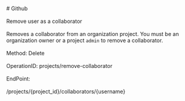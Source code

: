 <br>#     Github</br>
<br>Remove user as a collaborator</br>
<br>Removes a collaborator from an organization project. You must be an organization owner or a project `admin` to remove a collaborator.</br>
<br>Method: Delete</br>
<br>OperationID: projects/remove-collaborator</br>
<br>EndPoint:</br>
<br>/projects/{project_id}/collaborators/{username}</br>
